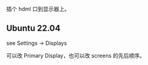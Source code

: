 插个 hdml 口到显示器上。

## Ubuntu 22.04

see Settings -> Displays

可以改 Primary Display，也可以改 screens 的先后顺序。

